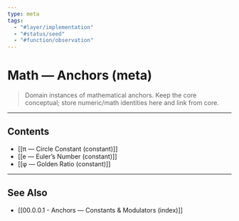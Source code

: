 ```yaml
---
type: meta
tags:
  - "#layer/implementation"
  - "#status/seed"
  - "#function/observation"
---
```


# Math — Anchors (meta)

> Domain instances of mathematical anchors. Keep the core conceptual; store numeric/math identities here and link from core.

---

## Contents

- [[π — Circle Constant (constant)]]
- [[e — Euler’s Number (constant)]]
- [[φ — Golden Ratio (constant)]]

---

## See Also

- [[00.0.0.1 - Anchors — Constants & Modulators (index)]]

